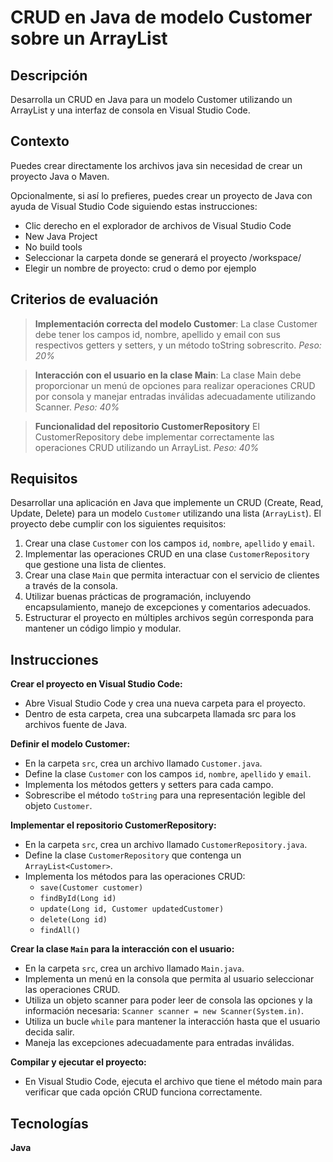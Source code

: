 # CRUD en Java de modelo Customer sobre un ArrayList

## Descripción
Desarrolla un CRUD en Java para un modelo Customer utilizando un ArrayList y una interfaz de consola en Visual Studio Code.
## Contexto
Puedes crear directamente los archivos java sin necesidad de crear un proyecto Java o Maven.

Opcionalmente, si así lo prefieres, puedes crear un proyecto de Java con ayuda de Visual Studio Code siguiendo estas instrucciones:
- Clic derecho en el explorador de archivos de Visual Studio Code
- New Java Project
- No build tools
- Seleccionar la carpeta donde se generará el proyecto /workspace/
- Elegir un nombre de proyecto: crud o demo por ejemplo
## Criterios de evaluación
> **Implementación correcta del modelo Customer**:
La clase Customer debe tener los campos id, nombre, apellido y email con sus respectivos getters y setters, y un método toString sobrescrito.
*Peso: 20%*

> **Interacción con el usuario en la clase Main**:
La clase Main debe proporcionar un menú de opciones para realizar operaciones CRUD por consola y manejar entradas inválidas adecuadamente utilizando Scanner.
*Peso: 40%*

> **Funcionalidad del repositorio CustomerRepository**
El CustomerRepository debe implementar correctamente las operaciones CRUD utilizando un ArrayList<Customer>.
*Peso: 40%*
## Requisitos
Desarrollar una aplicación en Java que implemente un CRUD (Create, Read, Update, Delete) para un modelo ``Customer`` utilizando una lista (``ArrayList``). El proyecto debe cumplir con los siguientes requisitos:
1. Crear una clase ``Customer`` con los campos ``id``, ``nombre``, ``apellido`` y ``email``.
2.  Implementar las operaciones CRUD en una clase ``CustomerRepository`` que gestione una lista de clientes.
3. Crear una clase ``Main`` que permita interactuar con el servicio de clientes a través de la consola.
4. Utilizar buenas prácticas de programación, incluyendo encapsulamiento, manejo de excepciones y comentarios adecuados.
5. Estructurar el proyecto en múltiples archivos según corresponda para mantener un código limpio y modular.
## Instrucciones
**Crear el proyecto en Visual Studio Code:**

- Abre Visual Studio Code y crea una nueva carpeta para el proyecto.
- Dentro de esta carpeta, crea una subcarpeta llamada src para los archivos fuente de Java.

**Definir el modelo Customer:**

- En la carpeta ``src``, crea un archivo llamado ``Customer.java``.
- Define la clase ``Customer`` con los campos ``id``, ``nombre``, ``apellido`` y ``email``.
- Implementa los métodos getters y setters para cada campo.
- Sobrescribe el método ``toString`` para una representación legible del objeto ``Customer``.

**Implementar el repositorio CustomerRepository:**

- En la carpeta ``src``, crea un archivo llamado ``CustomerRepository.java``.
- Define la clase ``CustomerRepository`` que contenga un ``ArrayList<Customer>``.
- Implementa los métodos para las operaciones CRUD:
  - ``save(Customer customer)``
  - ``findById(Long id)``
  - ``update(Long id, Customer updatedCustomer)``
  - ``delete(Long id)``
  - ``findAll()``

**Crear la clase ``Main`` para la interacción con el usuario:**

- En la carpeta ``src``, crea un archivo llamado ``Main.java``.
- Implementa un menú en la consola que permita al usuario seleccionar las operaciones CRUD.
- Utiliza un objeto scanner para poder leer de consola las opciones y la información necesaria: ``Scanner scanner = new Scanner(System.in)``.
- Utiliza un bucle ``while`` para mantener la interacción hasta que el usuario decida salir.
- Maneja las excepciones adecuadamente para entradas inválidas.

**Compilar y ejecutar el proyecto:**
- En Visual Studio Code, ejecuta el archivo que tiene el método main para verificar que cada opción CRUD funciona correctamente.
## Tecnologías
 **Java**